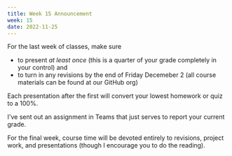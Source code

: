 ```yaml
---
title: Week 15 Announcement
week: 15
date: 2022-11-25
---
```


For the last week of classes, make sure 
- to present _at least once_ (this is a quarter of your grade 
completely in your control) and 
- to turn in any revisions by the end of Friday Decemeber 2 
(all course materials can be found at our GitHub org) 

Each presentation after the first will convert your lowest 
homework or quiz to a 100%. 

I've sent out an assignment in Teams that just serves to 
report your current grade. 

For the final week, course time will be devoted entirely to 
revisions, project work, and presentations (though I 
encourage you to do the reading). 
